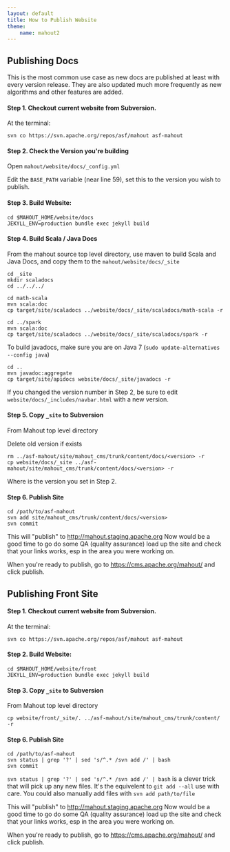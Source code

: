 ```yaml
---
layout: default
title: How to Publish Website
theme: 
    name: mahout2
---
```


## Publishing Docs

This is the most common use case as new docs are published at least with every version release.  They are also updated 
much more frequently as new algorithms and other features are added. 

#### Step 1. Checkout current website from Subversion. 

At the terminal: 

    svn co https://svn.apache.org/repos/asf/mahout asf-mahout
    

#### Step 2. Check the Version you're building

Open `mahout/website/docs/_config.yml`

Edit the `BASE_PATH` variable (near line 59), set this to the version you wish to publish.


#### Step 3. Build Website:
    
    cd $MAHOUT_HOME/website/docs
    JEKYLL_ENV=production bundle exec jekyll build


#### Step 4. Build Scala / Java Docs 
    
From the mahout source top level directory, use maven to build Scala and Java Docs, and copy them to the `mahout/website/docs/_site`

    cd _site
    mkdir scaladocs
    cd ../../../
    
    cd math-scala
    mvn scala:doc
    cp target/site/scaladocs ../website/docs/_site/scaladocs/math-scala -r
    
    cd ../spark
    mvn scala:doc
    cp target/site/scaladocs ../website/docs/_site/scaladocs/spark -r


To build javadocs, make sure you are on Java 7 (`sudo update-alternatives --config java`)

    cd ..
    mvn javadoc:aggregate
    cp target/site/apidocs website/docs/_site/javadocs -r
    
    
If you changed the version number in Step 2, be sure to edit `website/docs/_includes/navbar.html` with a new version. 
    
#### Step 5. Copy `_site` to Subversion

From Mahout top level directory

Delete old version if exists

    rm ../asf-mahout/site/mahout_cms/trunk/content/docs/<version> -r
    cp website/docs/_site ../asf-mahout/site/mahout_cms/trunk/content/docs/<version> -r

Where **<version>** is the version you set in Step 2. 

#### Step 6. Publish Site

    cd /path/to/asf-mahout
    svn add site/mahout_cms/trunk/content/docs/<version>
    svn commit
    
This will "publish" to http://mahout.staging.apache.org Now would be a good time to go do some QA (quality assurance) load 
up the site and check that your links works, esp in the area you were working on.

When you're ready to publish, go to https://cms.apache.org/mahout/ and click publish.

## Publishing Front Site


#### Step 1. Checkout current website from Subversion. 

At the terminal: 

    svn co https://svn.apache.org/repos/asf/mahout asf-mahout
    

#### Step 2. Build Website:
    

    cd $MAHOUT_HOME/website/front
    JEKYLL_ENV=production bundle exec jekyll build


#### Step 3. Copy `_site` to Subversion

From Mahout top level directory

    cp website/front/_site/. ../asf-mahout/site/mahout_cms/trunk/content/ -r



#### Step 6. Publish Site

    cd /path/to/asf-mahout
    svn status | grep '?' | sed 's/^.* /svn add /' | bash
    svn commit
    
    
`svn status | grep '?' | sed 's/^.* /svn add /' | bash` is a clever trick that will pick up any new files. It's the equivelent
to `git add --all` use with care.  You could also manually add files with `svn add path/to/file`


This will "publish" to http://mahout.staging.apache.org Now would be a good time to go do some QA (quality assurance) load 
up the site and check that your links works, esp in the area you were working on.

When you're ready to publish, go to https://cms.apache.org/mahout/ and click publish.

    
    